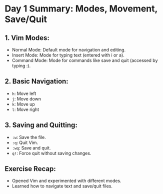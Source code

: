 # Day 1 Summary: Modes, Movement, Save/Quit

## 1. Vim Modes:

- Normal Mode: Default mode for navigation and editing.
- Insert Mode: Mode for typing text (entered with i or a).
- Command Mode: Mode for commands like save and quit (accessed by typing :).

## 2. Basic Navigation:

- `h`: Move left
- `j`: Move down
- `k`: Move up
- `l`: Move right

## 3. Saving and Quitting:

- `:w`: Save the file.
- `:q`: Quit Vim.
- `:wq`: Save and quit.
- `q!`: Force quit without saving changes.

## Exercise Recap:

- Opened Vim and experimented with different modes.
- Learned how to navigate text and save/quit files.

